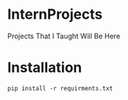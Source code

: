 # InternProjects
 Projects That I Taught Will Be Here
# Installation
`pip install -r requirments.txt`
